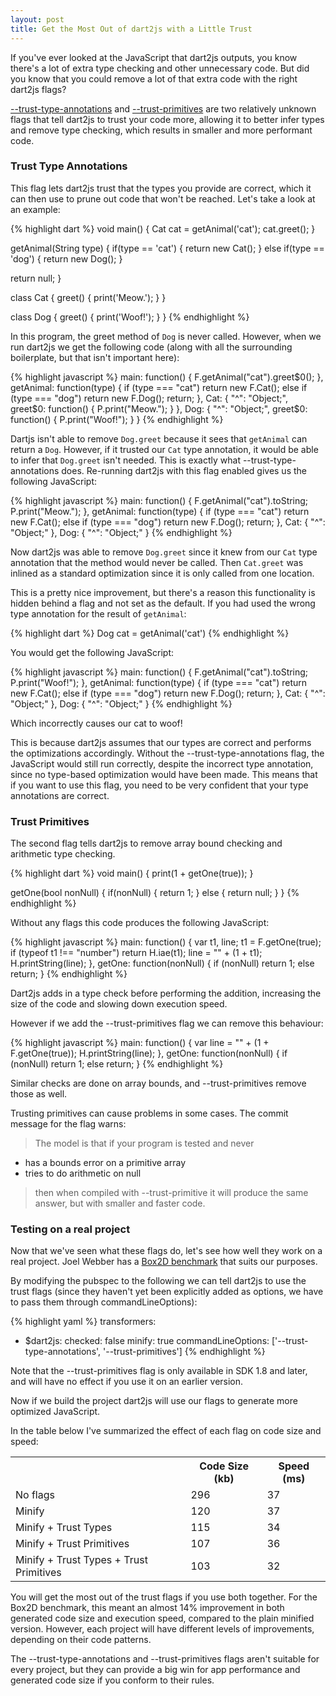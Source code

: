 ```yaml
---
layout: post
title: Get the Most Out of dart2js with a Little Trust
---
```


If you've ever looked at the JavaScript that dart2js outputs, you know there's a lot of extra type checking and other unnecessary code. But did you know that you could remove a lot of that extra code with the right dart2js flags?

[--trust-type-annotations](https://codereview.chromium.org/14969040/) and [--trust-primitives](https://codereview.chromium.org/703083002/) are two relatively unknown flags that tell dart2js to trust your code more, allowing it to better infer types and remove type checking, which results in smaller and more performant code.

### Trust Type Annotations
This flag lets dart2js trust that the types you provide are correct, which it can then use to prune out code that won't be reached. Let's take a look at an example:

{% highlight dart %}
void main() {
  Cat cat = getAnimal('cat');
  cat.greet();
}

getAnimal(String type) {
  if(type == 'cat') {
    return new Cat();
  } else if(type == 'dog') {
    return new Dog();
  }

  return null;
}

class Cat {
  greet() {
    print('Meow.');
  }
}

class Dog {
  greet() {
    print('Woof!');
  }
}
{% endhighlight %}

In this program, the greet method of `Dog` is never called. However, when we run dart2js we get the following code (along with all the surrounding boilerplate, but that isn't important here): 

{% highlight javascript %}
main: function() {
  F.getAnimal("cat").greet$0();
},
getAnimal: function(type) {
  if (type === "cat")
    return new F.Cat();
  else if (type === "dog")
    return new F.Dog();
  return;
},
Cat: {
  "^": "Object;",
  greet$0: function() {
    P.print("Meow.");
  }
},
Dog: {
  "^": "Object;",
  greet$0: function() {
    P.print("Woof!");
  }
}
{% endhighlight %}

Dartjs isn't able to remove `Dog.greet` because it sees that `getAnimal` can return a `Dog`. However, if it trusted our `Cat` type annotation, it would be able to infer that `Dog.greet` isn't needed. This is exactly what --trust-type-annotations does. Re-running dart2js with this flag enabled gives us the following JavaScript:

{% highlight javascript %}
main: function() {
  F.getAnimal("cat").toString;
  P.print("Meow.");
},
getAnimal: function(type) {
  if (type === "cat")
    return new F.Cat();
  else if (type === "dog")
    return new F.Dog();
  return;
},
Cat: {
  "^": "Object;"
},
Dog: {
  "^": "Object;"
}
{% endhighlight %}

Now dart2js was able to remove `Dog.greet` since it knew from our `Cat` type annotation that the method would never be called. Then `Cat.greet` was inlined as a standard optimization since it is only called from one location. 

This is a pretty nice improvement, but there's a reason this functionality is hidden behind a flag and not set as the default. If you had used the wrong type annotation for the result of `getAnimal`:

{% highlight dart %}
Dog cat = getAnimal('cat')
{% endhighlight %}

You would get the following JavaScript:

{% highlight javascript %}
main: function() {
  F.getAnimal("cat").toString;
  P.print("Woof!");
},
getAnimal: function(type) {
  if (type === "cat")
    return new F.Cat();
  else if (type === "dog")
    return new F.Dog();
  return;
},
Cat: {
  "^": "Object;"
},
Dog: {
  "^": "Object;"
}
{% endhighlight %}

Which incorrectly causes our cat to woof!

This is because dart2js assumes that our types are correct and performs the optimizations accordingly. Without the --trust-type-annotations flag, the JavaScript would still run correctly, despite the incorrect type annotation, since no type-based optimization would have been made. This means that if you want to use this flag, you need to be very confident that your type annotations are correct.

### Trust Primitives

The second flag tells dart2js to remove array bound checking and arithmetic type checking.

{% highlight dart %}
void main() {
  print(1 + getOne(true));
}

getOne(bool nonNull) {
  if(nonNull) {
    return 1;
  } else {
    return null;
  }
}
{% endhighlight %}

Without any flags this code produces the following JavaScript:

{% highlight javascript %}
main: function() {
  var t1, line;
  t1 = F.getOne(true);
  if (typeof t1 !== "number")
    return H.iae(t1);
  line = "" + (1 + t1);
  H.printString(line);
},
getOne: function(nonNull) {
  if (nonNull)
    return 1;
  else
    return;
}
{% endhighlight %}

Dart2js adds in a type check before performing the addition, increasing the size of the code and slowing down execution speed.

However if we add the --trust-primitives flag we can remove this behaviour:

{% highlight javascript %}
main: function() {
  var line = "" + (1 + F.getOne(true));
  H.printString(line);
},
getOne: function(nonNull) {
  if (nonNull)
    return 1;
  else
    return;
}
{% endhighlight %}

Similar checks are done on array bounds, and --trust-primitives remove those as well.

Trusting primitives can cause problems in some cases. The commit message for the flag warns:

>The model is that if your program is tested and never 
>
- has a bounds error on a primitive array 
- tries to do arithmetic on null

> then when compiled with --trust-primitive it will produce the same answer, but with smaller and faster code.

### Testing on a real project
Now that we've seen what these flags do, let's see how well they work on a real project. Joel Webber has a [Box2D benchmark](https://github.com/joelgwebber/bench2d) that suits our purposes.

By modifying the pubspec to the following we can tell dart2js to use the trust flags (since they haven't yet been explicitly added as options, we have to pass them through commandLineOptions):

{% highlight yaml %}
transformers:
- $dart2js:
    checked: false
    minify: true
    commandLineOptions: ['--trust-type-annotations', '--trust-primitives']
{% endhighlight %}

Note that the --trust-primitives flag is only available in SDK 1.8 and later, and will have no effect if you use it on an earlier version.

Now if we build the project dart2js will use our flags to generate more optimized JavaScript.

In the table below I've summarized the effect of each flag on code size and speed:

<table>
  <th></th>
  <th>Code Size (kb)</th>
  <th>Speed (ms)</th>
  <tr>
	<td>No flags</td>
    <td>296</td>
    <td>37</td>
  </tr>
  <tr>
    <td>Minify</td>
    <td>120</td>
    <td>37</td>
  </tr>
  <tr>
    <td>Minify + Trust Types</td>
    <td>115</td>
    <td>34</td>
  </tr>
  <tr>
    <td>Minify + Trust Primitives</td>
    <td>107</td>
    <td>36</td>
  </tr>
  <tr>
    <td>Minify + Trust Types + Trust Primitives</td>
    <td>103</td>
    <td>32</td>
  </tr>
</table>

You will get the most out of the trust flags if you use both together. For the Box2D benchmark, this meant an almost 14% improvement in both generated code size and execution speed, compared to the plain minified version. However, each project will have different levels of improvements, depending on their code patterns.

The --trust-type-annotations and --trust-primitives flags aren't suitable for every project, but they can provide a big win for app performance and generated code size if you conform to their rules.